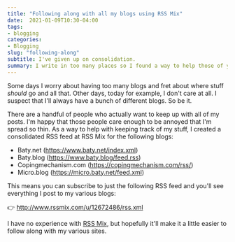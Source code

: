 ```yaml
---
title: "Following along with all my blogs using RSS Mix"
date:  2021-01-09T10:30-04:00
tags:
- blogging
categories:
- Blogging
slug: "following-along"
subtitle: I've given up on consolidation.
summary: I write in too many places so I found a way to help those of you who are actually interested in following along
---
```


Some days I worry about having too many blogs and fret about where stuff _should_ go and all that. Other days, today for example, I don't care at all. I suspect that I'll always have a bunch of different blogs. So be it. 

There are a handful of people who actually want to keep up with all of my posts. I'm happy that those people care enough to be annoyed that I'm spread so thin. As a way to help with keeping track of my stuff, I created a consolidated RSS feed at RSS Mix for the following blogs:

- Baty.net (https://www.baty.net/index.xml)
- Baty.blog (https://www.baty.blog/feed.rss)
- Copingmechanism.com (https://copingmechanism.com/rss/)
- Micro.blog (https://micro.baty.net/feed.xml)

This means you can subscribe to just the following RSS feed and you'll see everything I post to my various blogs:

👉 http://www.rssmix.com/u/12672486/rss.xml

I have no experience with [RSS Mix](http://www.rssmix.com), but hopefully it'll make it a little easier to follow along with my various sites.